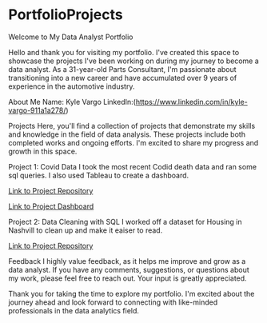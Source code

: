 # PortfolioProjects
Welcome to My Data Analyst Portfolio

Hello and thank you for visiting my portfolio. I've created this space to showcase the projects I've been working on during my journey to become a data analyst. 
As a 31-year-old Parts Consultant, I'm passionate about transitioning into a new career and have accumulated over 9 years of experience in the automotive industry.

About Me
Name: Kyle Vargo
LinkedIn:(https://www.linkedin.com/in/kyle-vargo-911a1a278/)

Projects
Here, you'll find a collection of projects that demonstrate my skills and knowledge in the field of data analysis. These projects include both completed works and ongoing efforts. I'm excited to share my progress and growth in this space.

Project 1: Covid Data
I took the most recent Codid death data and ran some sql queries. I also used Tableau to create a dashboard.

[Link to Project Repository](https://github.com/KyleVargo/PortfolioProjects/blob/main/covid%20sql%20project1.sql)

[Link to Project Dashboard](https://public.tableau.com/app/profile/kyle.vargo/viz/CovidDashbordProject_16941174645710/Dashboard1)

Project 2: Data Cleaning with SQL
I worked off a dataset for Housing in Nashvill to clean up and make it eaiser to read. 

[Link to Project Repository](https://github.com/KyleVargo/PortfolioProjects/blob/main/data%20cleaning%20project.sql)

Feedback
I highly value feedback, as it helps me improve and grow as a data analyst. If you have any comments, suggestions, or questions about my work, please feel free to reach out. Your input is greatly appreciated.


Thank you for taking the time to explore my portfolio. I'm excited about the journey ahead and look forward to connecting with like-minded professionals in the data analytics field.
